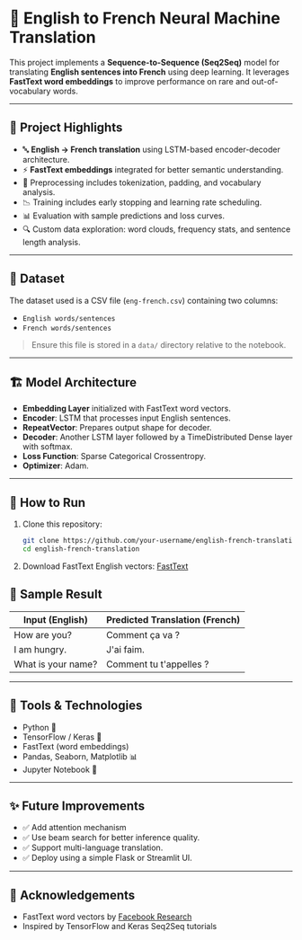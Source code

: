 # 🧠 English to French Neural Machine Translation

This project implements a **Sequence-to-Sequence (Seq2Seq)** model for translating **English sentences into French** using deep learning. It leverages **FastText word embeddings** to improve performance on rare and out-of-vocabulary words.

---

## 📌 Project Highlights

- 🔤 **English → French translation** using LSTM-based encoder-decoder architecture.
- ⚡ **FastText embeddings** integrated for better semantic understanding.
- 🧹 Preprocessing includes tokenization, padding, and vocabulary analysis.
- 📉 Training includes early stopping and learning rate scheduling.
- 📊 Evaluation with sample predictions and loss curves.
- 🔍 Custom data exploration: word clouds, frequency stats, and sentence length analysis.

---

## 📁 Dataset

The dataset used is a CSV file (`eng-french.csv`) containing two columns:
- `English words/sentences`
- `French words/sentences`

> Ensure this file is stored in a `data/` directory relative to the notebook.

---

## 🏗️ Model Architecture

- **Embedding Layer** initialized with FastText word vectors.
- **Encoder**: LSTM that processes input English sentences.
- **RepeatVector**: Prepares output shape for decoder.
- **Decoder**: Another LSTM layer followed by a TimeDistributed Dense layer with softmax.
- **Loss Function**: Sparse Categorical Crossentropy.
- **Optimizer**: Adam.

---

## 🚀 How to Run

1. Clone this repository:
   ```bash
   git clone https://github.com/your-username/english-french-translation.git
   cd english-french-translation
   ```
2. Download FastText English vectors:
    [FastText](https://fasttext.cc/docs/en/english-vectors.html)

## 🧪 Sample Result

| Input (English)       | Predicted Translation (French) |
|------------------------|-------------------------------|
| How are you?           | Comment ça va ?               |
| I am hungry.           | J'ai faim.                    |
| What is your name?     | Comment tu t'appelles ?       |

---

## 🧰 Tools & Technologies

- Python 🐍  
- TensorFlow / Keras 🔧  
- FastText (word embeddings)  
- Pandas, Seaborn, Matplotlib 📊  
- Jupyter Notebook 📓  

---

## ✨ Future Improvements

- ✅ Add attention mechanism   
- ✅ Use beam search for better inference quality.  
- ✅ Support multi-language translation.  
- ✅ Deploy using a simple Flask or Streamlit UI.  

---

## 🙌 Acknowledgements

- FastText word vectors by [Facebook Research](https://fasttext.cc/)  
- Inspired by TensorFlow and Keras Seq2Seq tutorials  

